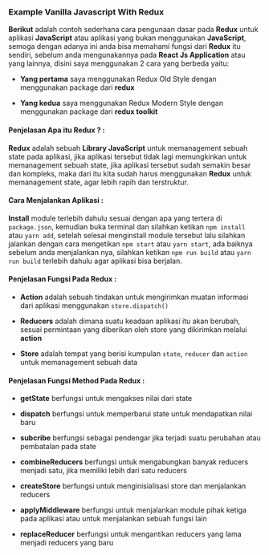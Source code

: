 ### Example Vanilla Javascript With Redux

**Berikut** adalah contoh sederhana cara pengunaan dasar pada **Redux** untuk aplikasi **JavaScript** atau aplikasi yang bukan menggunakan **JavaScript**, semoga dengan adanya ini anda bisa memahami fungsi dari **Redux** itu sendiri, sebelum anda mengunakannya pada **React Js Application** atau yang lainnya, disini saya menggunakan 2 cara yang berbeda yaitu:

*  **Yang pertama** saya menggunakan Redux Old Style dengan menggunakan package dari **redux**

*  **Yang kedua** saya menggunakan Redux Modern Style dengan menggunakan package dari **redux toolkit**

#### Penjelasan Apa itu Redux ? :

**Redux** adalah sebuah **Library JavaScript** untuk memanagement sebuah state pada aplikasi, jika aplikasi tersebut tidak lagi memungkinkan untuk memanagement sebuah state, jika aplikasi tersebut sudah semakin besar dan kompleks, maka dari itu kita sudah harus menggunakan **Redux** untuk memanagement state, agar lebih rapih dan terstruktur.

#### Cara Menjalankan Aplikasi :

**Install** module terlebih dahulu sesuai dengan apa yang tertera di `package.json`, kemudian buka terminal dan silahkan ketikan `npm install` atau `yarn add`, setelah selesai menginstall module tersebut lalu silahkan jalankan dengan cara mengetikan `npm start` atau `yarn start`, ada baiknya sebelum anda menjalankan nya, silahkan ketikan `npm run build` atau `yarn run build` terlebih dahulu agar aplikasi bisa berjalan.

#### Penjelasan Fungsi Pada Redux :

* **Action** adalah sebuah tindakan untuk mengirimkan muatan informasi dari aplikasi menggunakan `store.dispatch()`

* **Reducers** adalah dimana suatu keadaan aplikasi itu akan berubah, sesuai permintaan yang diberikan oleh store yang dikirimkan melalui **action**

* **Store** adalah tempat yang berisi kumpulan `state`, `reducer` dan `action` untuk memanagement sebuah data

#### Penjelasan Fungsi Method Pada Redux :

* **getState** berfungsi untuk mengakses nilai dari state 

* **dispatch** berfungsi untuk memperbarui state untuk mendapatkan nilai baru

* **subcribe** berfungsi sebagai pendengar jika terjadi suatu perubahan atau pembatalan pada state

* **combineReducers** berfungsi untuk mengabungkan banyak reducers menjadi satu, jika memiliki lebih dari satu reducers

* **createStore** berfungsi untuk menginisialisasi store dan menjalankan reducers

* **applyMiddleware** berfungsi untuk menjalankan module pihak ketiga pada aplikasi atau untuk menjalankan sebuah fungsi lain

* **replaceReducer** berfungsi untuk mengantikan reducers yang lama menjadi reducers yang baru